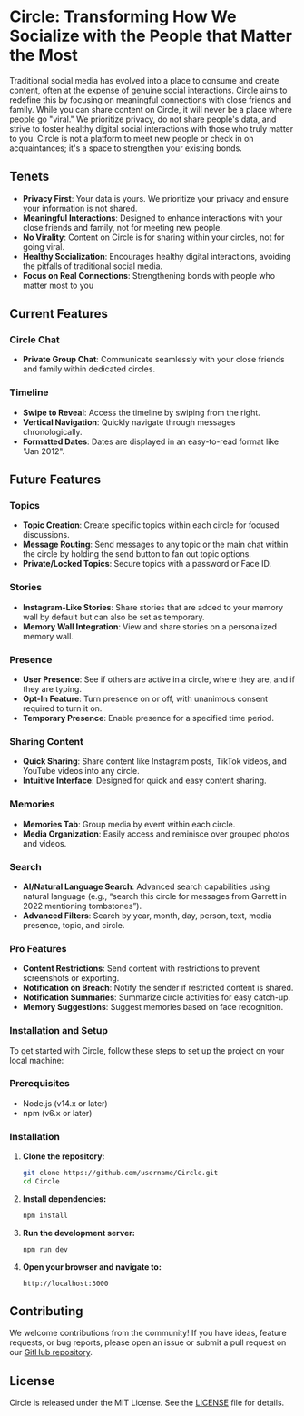 # Circle: Transforming How We Socialize with the People that Matter the Most

Traditional social media has evolved into a place to consume and create content, often at the expense of genuine social interactions. Circle aims to redefine this by focusing on meaningful connections with close friends and family. While you can share content on Circle, it will never be a place where people go "viral." We prioritize privacy, do not share people's data, and strive to foster healthy digital social interactions with those who truly matter to you. Circle is not a platform to meet new people or check in on acquaintances; it's a space to strengthen your existing bonds.

## Tenets

* **Privacy First**: Your data is yours. We prioritize your privacy and ensure your information is not shared.
* **Meaningful Interactions**: Designed to enhance interactions with your close friends and family, not for meeting new people.
* **No Virality**: Content on Circle is for sharing within your circles, not for going viral.
* **Healthy Socialization**: Encourages healthy digital interactions, avoiding the pitfalls of traditional social media.
* **Focus on Real Connections**: Strengthening bonds with people who matter most to you

## Current Features

### Circle Chat

- **Private Group Chat**: Communicate seamlessly with your close friends and family within dedicated circles.

### Timeline

- **Swipe to Reveal**: Access the timeline by swiping from the right.
- **Vertical Navigation**: Quickly navigate through messages chronologically.
- **Formatted Dates**: Dates are displayed in an easy-to-read format like "Jan 2012".

## Future Features

### Topics

- **Topic Creation**: Create specific topics within each circle for focused discussions.
- **Message Routing**: Send messages to any topic or the main chat within the circle by holding the send button to fan out topic options.
- **Private/Locked Topics**: Secure topics with a password or Face ID.

### Stories

- **Instagram-Like Stories**: Share stories that are added to your memory wall by default but can also be set as temporary.
- **Memory Wall Integration**: View and share stories on a personalized memory wall.

### Presence

- **User Presence**: See if others are active in a circle, where they are, and if they are typing.
- **Opt-In Feature**: Turn presence on or off, with unanimous consent required to turn it on.
- **Temporary Presence**: Enable presence for a specified time period.

### Sharing Content

- **Quick Sharing**: Share content like Instagram posts, TikTok videos, and YouTube videos into any circle.
- **Intuitive Interface**: Designed for quick and easy content sharing.

### Memories

- **Memories Tab**: Group media by event within each circle.
- **Media Organization**: Easily access and reminisce over grouped photos and videos.

### Search

- **AI/Natural Language Search**: Advanced search capabilities using natural language (e.g., “search this circle for messages from Garrett in 2022 mentioning tombstones”).
- **Advanced Filters**: Search by year, month, day, person, text, media presence, topic, and circle.

### Pro Features

- **Content Restrictions**: Send content with restrictions to prevent screenshots or exporting.
- **Notification on Breach**: Notify the sender if restricted content is shared.
- **Notification Summaries**: Summarize circle activities for easy catch-up.
- **Memory Suggestions**: Suggest memories based on face recognition.

### Installation and Setup

To get started with Circle, follow these steps to set up the project on your local machine:

### Prerequisites

- Node.js (v14.x or later)
- npm (v6.x or later)

### Installation

1. **Clone the repository:**

   ```bash
   git clone https://github.com/username/Circle.git
   cd Circle
   ```
2. **Install dependencies:**

   ```bash
   npm install
   ```
3. **Run the development server:**

   ```bash
   npm run dev
   ```
4. **Open your browser and navigate to:**

   ```
   http://localhost:3000
   ```

## Contributing

We welcome contributions from the community! If you have ideas, feature requests, or bug reports, please open an issue or submit a pull request on our [GitHub repository](https://github.com/username/Circle).

## License

Circle is released under the MIT License. See the [LICENSE](https://github.com/username/Circle/blob/main/LICENSE) file for details.
